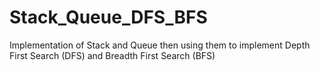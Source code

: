 # Stack_Queue_DFS_BFS
Implementation of Stack and Queue then using them to implement Depth First Search (DFS) and Breadth First Search (BFS)
